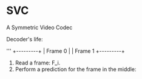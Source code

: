 # SVC
A Symmetric Video Codec

Decoder's life:

'''
+---------+
| Frame 0 | | Frame 1 
+---------+

1. Read a frame: F_i.
2. Perform a prediction for the frame in the middle:  
